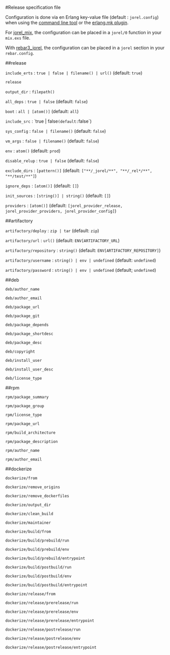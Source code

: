 #Release specification file

Configuration is done via en Erlang key-value file (default : `jorel.config`) when using the [command line tool](/installation/#command-line) or the [erlang.mk plugin](/installation/#erlangmk-plugin). 

For [jorel_mix](/installation/#mix-task), the configuration can be placed in a `jorel/0` function in your `mix.exs` file.

With [rebar3_jorel](/installation/#rebar3-plugin), the configuration can be placed in a `jorel` section in your `rebar.config`.

##release

`include_erts` : `true | false | filename() | url()` (default: `true`)

`release`

`output_dir` : `filepath()` 

`all_deps` : `true | false` (default: `false`)

`boot` : `all | [atom()]` (default: `all`)

`include_src` : ̀ true | false` (default: `false`)

`sys_config` : `false | filename()` (default: `false`)

`vm_args` : `false | filename()` (default: `false`)

`env` : `atom()` (default: `prod`)

`disable_relup` : `true | false` (default: `false`)

`exclude_dirs` : `[pattern()]` (default: `["**/_jorel/**", "**/_rel*/**", "**/test/**"]`)

`ignore_deps` : `[atom()]` (default: `[]`)

`init_sources` : `[string()] | string()` (default: `[]`)

`providers` : `[atom()]` (default: `[jorel_provider_release, jorel_provider_providers, jorel_provider_config]`)

##artifactory

`artifactory/deploy` : `zip | tar` (default: `zip`)

`artifactory/url` : `url()` (default: `ENV[ARTIFACTORY_URL`)

`artifactory/repository` : `string()` (default: `ENV[ARTIFACTORY_REPOSITORY]`)

`artifactory/username` : `string() | env | undefined` (default: `undefined`)

`artifactory/password` : `string() | env | undefined` (default; `undefined`)

##deb

`deb/author_name`

`deb/author_email`

`deb/package_url`

`deb/package_git`

`deb/package_depends`

`deb/package_shortdesc`

`deb/package_desc`

`deb/copyright`

`deb/install_user`

`deb/install_user_desc`

`deb/license_type`

##rpm

`rpm/package_summary`

`rpm/package_group`

`rpm/license_type`

`rpm/package_url`

`rpm/build_architecture`

`rpm/package_description`

`rpm/author_name`

`rpm/author_email`

##dockerize

`dockerize/from`

`dockerize/remove_origins`

`dockerize/remove_dockerfiles`

`dockerize/output_dir`

`dockerize/clean_build`

`dockerize/maintainer`

`dockerize/build/from`

`dockerize/build/prebuild/run`

`dockerize/build/prebuild/env`

`dockerize/build/prebuild/entrypoint`

`dockerize/build/postbuild/run`

`dockerize/build/postbuild/env`

`dockerize/build/postbuild/entrypoint`

`dockerize/release/from`

`dockerize/release/prerelease/run`

`dockerize/release/prerelease/env`

`dockerize/release/prerelease/entrypoint`

`dockerize/release/postrelease/run`

`dockerize/release/postrelease/env`

`dockerize/release/postrelease/entrypoint`

